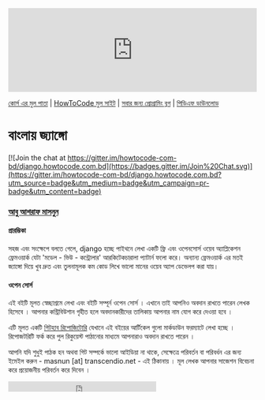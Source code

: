 <iframe scrolling="auto" frameborder="0" style="border:none; overflow:hidden; height:170px; width:100%;" allowTransparency="true" src="http://www.howtocode.com.bd/like.html"></iframe> 

[কোর্স এর মুল পাতা](http://django.howtocode.com.bd/) | [HowToCode মুল সাইট](http://www.howtocode.com.bd/) | [সবার জন্য প্রোগ্রামিং ব্লগ](http://blog.howtocode.com.bd/) | [পিডিএফ ডাউনলোড](https://www.gitbook.com/download/pdf/book/howtocode-com-bd/-django)    

# বাংলায় জ্যাঙ্গো

[![Join the chat at https://gitter.im/howtocode-com-bd/django.howtocode.com.bd](https://badges.gitter.im/Join%20Chat.svg)](https://gitter.im/howtocode-com-bd/django.howtocode.com.bd?utm_source=badge&utm_medium=badge&utm_campaign=pr-badge&utm_content=badge)

### [আবু আশরাফ মাসনুন ](http://masnun.me)

#### প্রারম্ভিকা

সহজ এবং সংক্ষেপে বলতে গেলে, django হচ্ছে পাইথনে লেখা একটি ফ্রি এবং ওপেনসোর্স ওয়েব অ্যাপ্লিকেশন ফ্রেমওয়ার্ক যেটা 'মডেল - ভিউ - কন্ট্রোলার' আরকিটেকচারালা প্যাটার্ন ফলো করে। অন্যান্য ফ্রেমওয়ার্ক এর মতই জ্যাঙ্গো দিয়ে খুব দ্রুত এবং তুলনামূলক কম কোড লিখে ভালো মানের ওয়েব অ্যাপ ডেভেলপ করা যায়।

#### ওপেন সোর্স

এই বইটি মূলত স্বেচ্ছাশ্রমে লেখা এবং বইটি সম্পূর্ন ওপেন সোর্স । এখানে তাই আপনিও অবদান রাখতে পারেন লেখক হিসেবে । আপনার কন্ট্রিবিউশান গৃহীত হলে অবদানকারীদের তালিকায় আপনার নাম যোগ করে দেওয়া হবে ।

এটি মূলত একটি [গিটহাব রিপোজিটোরি](https://github.com/howtocode-com-bd/django.howtocode.com.bd)  যেখানে এই বইয়ের আর্টিকেল গুলো মার্কডাউন ফরম্যাটে লেখা হচ্ছে । রিপোজটরিটি ফর্ক করে পুল রিকুয়েস্ট পাঠানোর মাধ্যমে আপনারাও অবদান রাখতে পারেন ।

আপনি যদি শুধুই পাঠক হন অথবা গিট সম্পর্কে ভালো আইডিয়া না থাকে, সেক্ষেত্রে পরিবর্তন বা পরিবর্ধন এর জন্য ইমেইল করুন - masnun [at] transcendio.net - এই ঠিকানায় । মূল লেখক আপনার সাজেশন বিবেচনা করে প্রয়োজনীয় পরিবর্তন করে দিবেন ।

<iframe src="https://www.facebook.com/plugins/like.php?href=http%3A%2F%2Fdjango.howtocode.com.bd&amp;width&amp;layout=button_count&amp;action=like&amp;show_faces=false&amp;share=true&amp;height=21&amp;appId=353725671441956" scrolling="no" frameborder="0" style="border:none; overflow:hidden; height:21px;" allowTransparency="true"></iframe>
